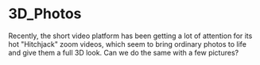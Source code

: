# 3D_Photos
Recently, the short video platform has been getting a lot of attention for its hot "Hitchjack" zoom videos, which seem to bring ordinary photos to life and give them a full 3D look. Can we do the same with a few pictures?
